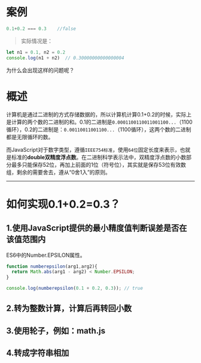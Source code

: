 # 案例

```JavaScript
0.1+0.2 === 0.3    //false
```

> 实际情况是：

```JavaScript
let n1 = 0.1, n2 = 0.2
console.log(n1 + n2)  // 0.30000000000000004

```

为什么会出现这样的问题呢？

# 概述

计算机是通过二进制的方式存储数据的，所以计算机计算0.1+0.2的时候，实际上是计算的两个数的二进制的和。0.1的二进制是`0.0001100110011001100...`（1100循环），0.2的二进制是：`0.00110011001100...`（1100循环），这两个数的二进制都是无限循环的数。



而JavaScript对于数字类型，遵循`IEEE754标准`，使用`64位`固定长度来表示，也就是标准的**double双精度浮点数**。在二进制科学表示法中，双精度浮点数的小数部分最多只能保存52位，再加上前面的1位（符号位），其实就是保存53位有效数组，剩余的需要舍去，遵从“0舍1入”的原则。







---

# 如何实现0.1+0.2=0.3？

## 1.使用JavaScript提供的最小精度值判断误差是否在该值范围内

ES6中的Number.EPSILON属性。

```JavaScript
function numberepsilon(arg1,arg2){                   
  return Math.abs(arg1 - arg2) < Number.EPSILON;        
}        

console.log(numberepsilon(0.1 + 0.2, 0.3)); // true

```



## 2.转为整数计算，计算后再转回小数

## 3.使用轮子，例如：math.js

## 4.转成字符串相加

